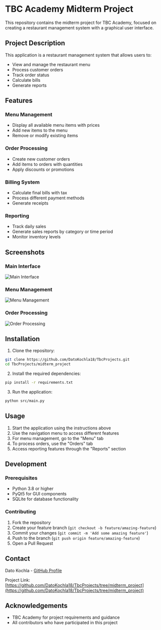 # TBC Academy Midterm Project

This repository contains the midterm project for TBC Academy, focused on creating a restaurant management system with a graphical user interface.


## Project Description

This application is a restaurant management system that allows users to:
- View and manage the restaurant menu
- Process customer orders
- Track order status
- Calculate bills
- Generate reports

## Features

### Menu Management
- Display all available menu items with prices
- Add new items to the menu
- Remove or modify existing items

### Order Processing
- Create new customer orders
- Add items to orders with quantities
- Apply discounts or promotions

### Billing System
- Calculate final bills with tax
- Process different payment methods
- Generate receipts

### Reporting
- Track daily sales
- Generate sales reports by category or time period
- Monitor inventory levels


## Screenshots

### Main Interface
![Main Interface](https://github.com/DatoKochla18/TbcProjects/blob/midterm_project/midterm_project_photos/GUI.png?raw=true)

### Menu Management
![Menu Management](https://github.com/DatoKochla18/TbcProjects/blob/midterm_project/midterm_project_photos/Restaurant.png?raw=true)

### Order Processing
![Order Processing](https://github.com/DatoKochla18/TbcProjects/blob/midterm_project/midterm_project_photos/cart_screen.png?raw=true)

## Installation

1. Clone the repository:
```bash
git clone https://github.com/DatoKochla18/TbcProjects.git
cd TbcProjects/midterm_project
```

2. Install the required dependencies:
```bash
pip install -r requirements.txt
```

3. Run the application:
```bash
python src/main.py
```

## Usage

1. Start the application using the instructions above
2. Use the navigation menu to access different features
3. For menu management, go to the "Menu" tab
4. To process orders, use the "Orders" tab
5. Access reporting features through the "Reports" section

## Development

### Prerequisites
- Python 3.8 or higher
- PyQt5 for GUI components
- SQLite for database functionality

### Contributing
1. Fork the repository
2. Create your feature branch (`git checkout -b feature/amazing-feature`)
3. Commit your changes (`git commit -m 'Add some amazing feature'`)
4. Push to the branch (`git push origin feature/amazing-feature`)
5. Open a Pull Request

## Contact

Dato Kochla - [GitHub Profile](https://github.com/DatoKochla18)

Project Link: [https://github.com/DatoKochla18/TbcProjects/tree/midterm_project](https://github.com/DatoKochla18/TbcProjects/tree/midterm_project)

## Acknowledgements
- TBC Academy for project requirements and guidance
- All contributors who have participated in this project
